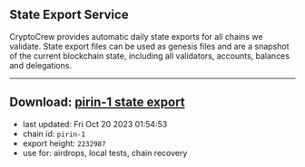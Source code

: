 ## State Export Service
CryptoCrew provides automatic daily state exports for all chains we validate. State export files can be used as genesis files and are a snapshot of the current blockchain state, including all validators, accounts, balances and delegations.

---
**Download: [pirin-1 state export](https://dl.ccvalidators.com/SERVICE/nolus/pirin-1_export_2232987.json)**
---

- last updated: Fri Oct 20 2023 01:54:53
- chain id: `pirin-1`
- export height: `2232987`
- use for: airdrops, local tests, chain recovery

